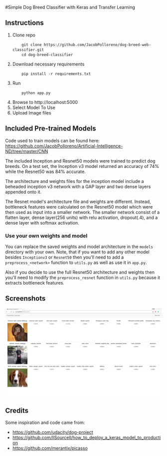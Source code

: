#Simple Dog Breed Classifier with Keras and Transfer Learning

## Instructions
1. Clone repo
	```
		git clone https://github.com/JacobPolloreno/dog-breed-web-classifier.git
		cd dog-breed-classifier
	```
2. Download necessary requirements
	```
		pip install -r requirements.txt
	```
3. Run
	```
		python app.py
	```
4. Browse to http://localhost:5000
5. Select Model To Use
6. Upload Image files

## Included Pre-trained Models

Code used to train models can be found here: https://github.com/JacobPolloreno/Artificial-Intelligence-ND/tree/master/CNN

The included Inception and Resnet50 models were trained to predict dog breeds. On a test set, the Inception v3 model returned an accuracy of 74% while the Resnet50 was 84% accurate.

The architecture and weights files for the inception model include a beheaded inception v3 network with a GAP layer and two dense layers appended onto it.

The Resnet model's architecture file and weights are different. Instead, bottleneck features were calculated on the Resnet50 model which were then used as input into a smaller network. The smaller network consist of a flatten layer, dense layer(256 units) with relu activation, dropout(.4), and a dense layer with softmax activation.

### Use your own weights and model
You can replace the saved weights and model architecture in the `models` directory with your own. Note, that if you want to add any other model besides `Inceptionv3` or `Resnet50` then you'll need to add a `preprocess_<network>` function to `utils.py` as well as use it in `app.py`.

Also if you decide to use the full Resnet50 architecture and weights then you'll need to modify the `preprocess_resnet` function in `utils.py` because it extracts bottleneck features. 

## Screenshots
![dog breed predictions](./screenshots/screenshot_1.png "Dog Breed Class Probabilities")

## Credits
Some inspiration and code came from:
- https://github.com/udacity/dog-project
- https://github.com/llSourcell/how_to_deploy_a_keras_model_to_production
- https://github.com/merantix/picasso